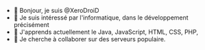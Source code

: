 - 👋 Bonjour, je suis @XeroDroiD
- 👀 Je suis intéressé par l'informatique, dans le développement précisément 
- 🌱 J'apprends actuellement le Java, JavaScript, HTML, CSS, PHP,
- 💞️ Je cherche à collaborer sur des serveurs populaire.

<!---
XeroDroid/XeroDroid est un référentiel ✨ spécial ✨
